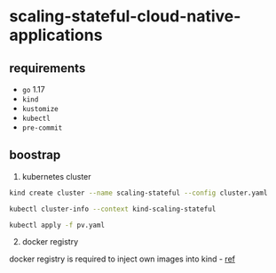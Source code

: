 # scaling-stateful-cloud-native-applications

## requirements

- `go` 1.17
- `kind`
- `kustomize`
- `kubectl`
- `pre-commit`

## boostrap

1. kubernetes cluster

```zsh
kind create cluster --name scaling-stateful --config cluster.yaml

kubectl cluster-info --context kind-scaling-stateful

kubectl apply -f pv.yaml
```

2. docker registry

docker registry is required to inject own images into kind - [ref](https://kind.sigs.k8s.io/docs/user/local-registry/)